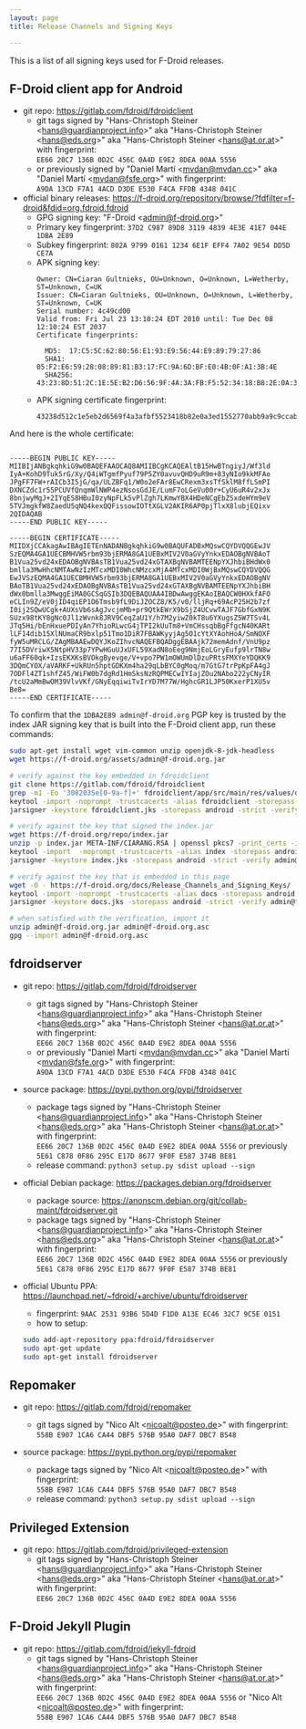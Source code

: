 ```yaml
---
layout: page
title: Release Channels and Signing Keys

---
```


This is a list of all signing keys used for F-Droid releases.

## F-Droid client app for Android

-   git repo: <https://gitlab.com/fdroid/fdroidclient>
    -   git tags signed by "Hans-Christoph Steiner
        \<hans@guardianproject.info>" aka "Hans-Christoph Steiner
        \<hans@eds.org>" aka "Hans-Christoph Steiner
        \<hans@at.or.at>" with fingerprint: <br />
        `EE66 20C7 136B 0D2C 456C 0A4D E9E2 8DEA 00AA 5556`
    -   or previously signed by "Daniel Martí \<mvdan@mvdan.cc>" aka
        "Daniel Martí \<mvdan@fsfe.org>" with fingerprint: <br
        />`A9DA 13CD F7A1 4ACD D3DE E530 F4CA FFDB 4348
        041C`
-   official binary releases:
    <https://f-droid.org/repository/browse/?fdfilter=f-droid&fdid=org.fdroid.fdroid>
    -   GPG signing key: "F-Droid \<admin@f-droid.org>"
    -   Primary key fingerprint: `37D2 C987 89D8 3119 4839 4E3E 41E7 044E 1DBA 2E89`
    -   Subkey fingerprint: `802A 9799 0161 1234 6E1F EFF4 7A02 9E54 DD5D CE7A`
    -   APK signing key:
        ```
        Owner: CN=Ciaran Gultnieks, OU=Unknown, O=Unknown, L=Wetherby, ST=Unknown, C=UK
        Issuer: CN=Ciaran Gultnieks, OU=Unknown, O=Unknown, L=Wetherby, ST=Unknown, C=UK
        Serial number: 4c49cd00
        Valid from: Fri Jul 23 13:10:24 EDT 2010 until: Tue Dec 08 12:10:24 EST 2037
        Certificate fingerprints:

          MD5:  17:C5:5C:62:80:56:E1:93:E9:56:44:E9:89:79:27:86
          SHA1: 05:F2:E6:59:28:08:89:81:B3:17:FC:9A:6D:BF:E0:4B:0F:A1:3B:4E
          SHA256: 43:23:8D:51:2C:1E:5E:B2:D6:56:9F:4A:3A:FB:F5:52:34:18:B8:2E:0A:3E:D1:55:27:70:AB:B9:A9:C9:CC:AB
        ```
    - APK signing certificate fingerprint:
      ```
      43238d512c1e5eb2d6569f4a3afbf5523418b82e0a3ed1552770abb9a9c9ccab
      ```

And here is the whole certificate:

```

-----BEGIN PUBLIC KEY-----
MIIBIjANBgkqhkiG9w0BAQEFAAOCAQ8AMIIBCgKCAQEAltB15HwBTngiyJ/Wf3ld
IyA+KohD9Tuk5rG/Xy/Q4iWTgmfPyuf79P5ZY0avuvQHD9uR9m+83yNIo9kkMFAo
JPgFF7FW+rAICb3I5jG/qa/ULZBFq1/W0o2eFAr8EwCRexm3xsTfSklM8ffLSmPI
DXNCZdc1r55PCUVfQnqmWlNWP4ezNsosGdJE/LumF7oLGeVu00r+CyU6uR4v2xJx
8bnjwyMgJ+2IYqES8HBuI0zyNpFLk5vPlZgh7LKmwYBX4HDeNCgEbZSxdeHYm9eV
5TVJmgkfW8ZaedU5qNQ4kexQQFissowIOTtXGLV2AKIR6AP0pjTlxX8lubjEQixv
2QIDAQAB
-----END PUBLIC KEY-----

-----BEGIN CERTIFICATE-----
MIIDXjCCAkagAwIBAgIETEnNADANBgkqhkiG9w0BAQUFADBxMQswCQYDVQQGEwJV
SzEQMA4GA1UECBMHVW5rbm93bjERMA8GA1UEBxMIV2V0aGVyYnkxEDAOBgNVBAoT
B1Vua25vd24xEDAOBgNVBAsTB1Vua25vd24xGTAXBgNVBAMTEENpYXJhbiBHdWx0
bmlla3MwHhcNMTAwNzIzMTcxMDI0WhcNMzcxMjA4MTcxMDI0WjBxMQswCQYDVQQG
EwJVSzEQMA4GA1UECBMHVW5rbm93bjERMA8GA1UEBxMIV2V0aGVyYnkxEDAOBgNV
BAoTB1Vua25vd24xEDAOBgNVBAsTB1Vua25vd24xGTAXBgNVBAMTEENpYXJhbiBH
dWx0bmlla3MwggEiMA0GCSqGSIb3DQEBAQUAA4IBDwAwggEKAoIBAQCW0HXkfAFO
eCLIn9Z/eV0jID4qiEP1O6Tmsb9fL9DiJZOCZ8/K5/v0/lljRq+69AcP25H2b7zf
I0ij2SQwUCgk+AUXsVb6sAgJvcjmMb+pr9QtkEWrX9bSjZ4UCvwTAJF7GbfGxN9K
SUzx98tKY8gNc0Jl1zWvnk8JRV9CeqZaU1Y/h7M2yiwZ0kT8u6YXugsZ5W7TSv4L
JTq5Hi/bEnHxuePDIyAn7YhioRLwcG4jTPI2kUuTm8+VmCHssqbBgFfgcN40KARt
lLF14dib15XlNUmaCR9bxlp51Tmo1DiR7FBAWKyyjAg5O1cYtXYAohHoA/SmNOXF
fyW5uMRCLG/ZAgMBAAEwDQYJKoZIhvcNAQEFBQADggEBAAjk72memAdnf/VnU9pz
77I5DVriwX5NtpHV33p7YPwHGuUJxUFL59XadN8oEeg9NmjEoLGryEufp9lrTN8w
u6aFF60qk+IzsEKXKsBVOkgByevge/V+vpo7PW1mOWUmDlDzuPRtsFMXYeYDQKK9
3DQmCYOX/aVARKF+UkRUn5hptGDKXm4ha29qLbBYC0gMoq/m7GtG7trPpKpFA4gJ
7ODFl4ZT1shfZ45/WiFW0b7dgRd1HmSksNzRQPMECwIYIajZOu2NAbo222yCNyIR
/tcU2aMmBwOM39VlvVKf/GNyEqqiwiTvIrYD7M77W/HghcGR1LJP50KxerP1XU5v
Be8=
-----END CERTIFICATE-----
```

To confirm that the `1DBA2E89 admin@f-droid.org` PGP key is trusted by
the index JAR signing key that is built into the F-Droid client app,
run these commands:
```bash
sudo apt-get install wget vim-common unzip openjdk-8-jdk-headless
wget https://f-droid.org/assets/admin@f-droid.org.jar

# verify against the key embedded in fdroidclient
git clone https://gitlab.com/fdroid/fdroidclient
grep -m1 -Eo '3082035e[0-9a-f]+' fdroidclient/app/src/main/res/values/default_repos.xml | xxd -r -p - > fdroidclient.der
keytool -import -noprompt -trustcacerts -alias fdroidclient -storepass android -file fdroidclient.der -keystore fdroidclient.jks
jarsigner -keystore fdroidclient.jks -storepass android -strict -verify admin@f-droid.org.jar

# verify against the key that signed the index.jar
wget https://f-droid.org/repo/index.jar
unzip -p index.jar META-INF/CIARANG.RSA | openssl pkcs7 -print_certs -inform DER -out index.cer
keytool -import  -noprompt -trustcacerts -alias index -storepass android -file index.cer -keystore index.jks
jarsigner -keystore index.jks -storepass android -strict -verify admin@f-droid.org.jar

# verify against the key that is embedded in this page
wget -O - https://f-droid.org/docs/Release_Channels_and_Signing_Keys/ | openssl x509 -inform pem -outform der -out docs.der
keytool -import -noprompt -trustcacerts -alias docs -storepass android -file docs.der -keystore docs.jks
jarsigner -keystore docs.jks -storepass android -strict -verify admin@f-droid.org.jar

# when satisfied with the verification, import it
unzip admin@f-droid.org.jar admin@f-droid.org.asc
gpg --import admin@f-droid.org.asc
```


## fdroidserver

-   git repo: <https://gitlab.com/fdroid/fdroidserver>
    -   git tags signed by "Hans-Christoph Steiner
        \<hans@guardianproject.info>" aka "Hans-Christoph Steiner
        \<hans@eds.org>" aka "Hans-Christoph Steiner
        \<hans@at.or.at>" with fingerprint: <br />
        `EE66 20C7 136B 0D2C 456C 0A4D E9E2 8DEA 00AA 5556`
    -   or previously "Daniel Martí \<mvdan@mvdan.cc>" aka
        "Daniel Martí \<mvdan@fsfe.org>" with fingerprint: <br
        />`A9DA 13CD F7A1 4ACD D3DE E530 F4CA FFDB 4348 041C`

-   source package: <https://pypi.python.org/pypi/fdroidserver>
    -   package tags signed by "Hans-Christoph Steiner
        \<hans@guardianproject.info>" aka "Hans-Christoph Steiner
        \<hans@eds.org>" aka "Hans-Christoph Steiner
        \<hans@at.or.at>" with fingerprint: <br />
        `EE66 20C7 136B 0D2C 456C 0A4D E9E2 8DEA 00AA 5556`
        or previously <br />`5E61 C878 0F86 295C E17D 8677 9F0F E587 374B BE81`
    -   release command: `python3 setup.py sdist upload --sign`

-   official Debian package: <https://packages.debian.org/fdroidserver>
    -   package source:
        <https://anonscm.debian.org/git/collab-maint/fdroidserver.git>
    -   package tags signed by "Hans-Christoph Steiner
        \<hans@guardianproject.info>" aka "Hans-Christoph Steiner
        \<hans@eds.org>" aka "Hans-Christoph Steiner
        \<hans@at.or.at>" with fingerprint: <br/>
        `EE66 20C7 136B 0D2C 456C 0A4D E9E2 8DEA 00AA
        5556` or previously <br />
        `5E61 C878 0F86 295C E17D 8677 9F0F E587 374B BE81`

-   official Ubuntu PPA: <https://launchpad.net/~fdroid/+archive/ubuntu/fdroidserver>
    - fingerprint: `9AAC 2531 93B6 5D4D F1D0 A13E EC46 32C7 9C5E 0151`
    - how to setup:
    ```bash
    sudo add-apt-repository ppa:fdroid/fdroidserver
    sudo apt-get update
    sudo apt-get install fdroidserver
    ```

## Repomaker

-   git repo: <https://gitlab.com/fdroid/repomaker>
    -   git tags signed by
        "Nico Alt \<nicoalt@posteo.de>" with fingerprint: <br />
        `558B E907 1CA6 CA44 DBF5 576B 95A0 DAF7 DBC7 B548`

-   source package: <https://pypi.python.org/pypi/repomaker>
    -   package tags signed by
        "Nico Alt \<nicoalt@posteo.de>" with fingerprint: <br />
        `558B E907 1CA6 CA44 DBF5 576B 95A0 DAF7 DBC7 B548`
    -   release command: `python3 setup.py sdist upload --sign`

## Privileged Extension

-   git repo: <https://gitlab.com/fdroid/privileged-extension>
    -   git tags signed by "Hans-Christoph Steiner
        \<hans@guardianproject.info>" aka "Hans-Christoph Steiner
        \<hans@eds.org>" aka "Hans-Christoph Steiner
        \<hans@at.or.at>" with fingerprint: <br/>`EE66 20C7 136B 0D2C 456C 0A4D E9E2 8DEA 00AA 5556`

## F-Droid Jekyll Plugin

-   git repo: <https://gitlab.com/fdroid/jekyll-fdroid>
    -   git tags signed by "Hans-Christoph Steiner
        \<hans@guardianproject.info>" aka "Hans-Christoph Steiner
        \<hans@eds.org>" aka "Hans-Christoph Steiner
        \<hans@at.or.at>" with fingerprint: <br />
        `EE66 20C7 136B 0D2C 456C 0A4D E9E2 8DEA 00AA 5556`
        or "Nico Alt \<nicoalt@posteo.de>" with fingerprint: <br />
        `558B E907 1CA6 CA44 DBF5 576B 95A0 DAF7 DBC7 B548`
